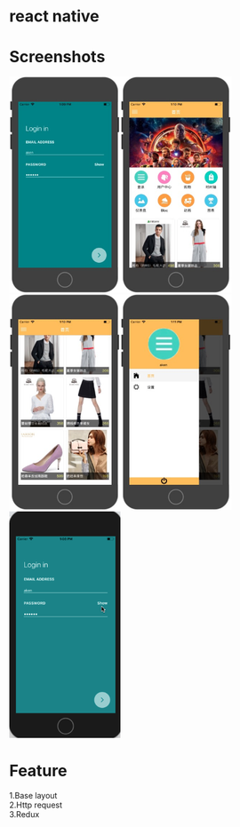 # react native

# Screenshots
<img src="https://github.com/leeaken/reactnative/blob/master/screenshuts/1.jpg" width="200"><img src="https://github.com/leeaken/reactnative/blob/master/screenshuts/2.jpg" width="200"><img src="https://github.com/leeaken/reactnative/blob/master/screenshuts/3.jpg" width="200"><img src="https://github.com/leeaken/reactnative/blob/master/screenshuts/4.jpg" width="200"><img src="https://github.com/leeaken/reactnative/blob/master/screenshuts/1.gif" width="200">


# Feature
1.Base layout <br>
2.Http request<br>
3.Redux<br>
